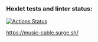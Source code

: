 ### Hexlet tests and linter status:
[![Actions Status](https://github.com/SergeyIsmagilov/layout-designer-project-lvl2/actions/workflows/hexlet-check.yml/badge.svg)](https://github.com/SergeyIsmagilov/layout-designer-project-lvl2/actions)

https://music-cable.surge.sh/